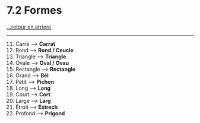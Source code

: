 # 7.2 Formes

[...retour en arriere](../../../menu_fiches.md)

---

11. Carré  --> **Carrat**
12. Rond  --> **Rond / Ceucle**
13. Triangle  --> **Triangle**
14. Ovale  --> **Oval / Ovau**
15. Rectangle  --> **Rectangle**
16. Grand  --> **Bèl**
17. Petit  --> **Pichon**
18. Long  --> **Long**
19. Court  --> **Cort**
20. Large  --> **Larg**
21. Étroit  --> **Estrech**
22. Profond  --> **Prigond**